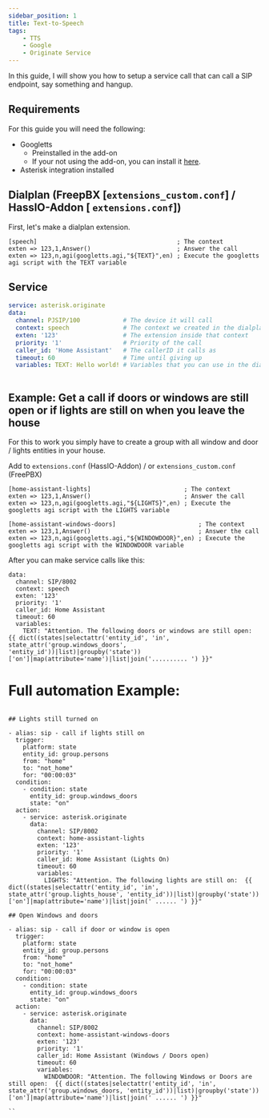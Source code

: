 ```yaml
---
sidebar_position: 1
title: Text-to-Speech
tags:
    - TTS
    - Google
    - Originate Service
---
```


In this guide, I will show you how to setup a service call that can call a SIP endpoint, say something and hangup.

## Requirements

For this guide you will need the following:

- Googletts
    - Preinstalled in the add-on
    - If your not using the add-on, you can install it <a href="https://zaf.github.io/asterisk-googletts">here</a>.
- Asterisk integration installed

## Dialplan (FreepBX [`extensions_custom.conf`] / HassIO-Addon [ `extensions.conf`])

First, let's make a dialplan extension.

```editorconfig title="extensions.conf"
[speech]                                       ; The context
exten => 123,1,Answer()                        ; Answer the call
exten => 123,n,agi(googletts.agi,"${TEXT}",en) ; Execute the googletts agi script with the TEXT variable
```

## Service

```yaml title="Service"
service: asterisk.originate
data:
  channel: PJSIP/100            # The device it will call
  context: speech               # The context we created in the dialplan
  exten: '123'                  # The extension inside that context
  priority: '1'                 # Priority of the call
  caller_id: 'Home Assistant'   # The callerID it calls as
  timeout: 60                   # Time until giving up
  variables: TEXT: Hello world! # Variables that you can use in the dialplan
    
```
## Example: Get a call if doors or windows are still open or if lights are still on when you leave the house

For this to work you simply have to create a group with all window and door / lights entities in your house.

Add to `extensions.conf` (HassIO-Addon) / or `extensions_custom.conf` (FreePBX)

```
[home-assistant-lights]                          ; The context
exten => 123,1,Answer()                          ; Answer the call
exten => 123,n,agi(googletts.agi,"${LIGHTS}",en) ; Execute the googletts agi script with the LIGHTS variable

[home-assistant-windows-doors]                       ; The context
exten => 123,1,Answer()                              ; Answer the call
exten => 123,n,agi(googletts.agi,"${WINDOWDOOR}",en) ; Execute the googletts agi script with the WINDOWDOOR variable

```
After you can make service calls like this:

```ỳaml service: asterisk.originate
data:
  channel: SIP/8002
  context: speech
  exten: '123'
  priority: '1'
  caller_id: Home Assistant
  timeout: 60
  variables:
    TEXT: "Attention. The following doors or windows are still open:  {{ dict((states|selectattr('entity_id', 'in', state_attr('group.windows_doors', 'entity_id'))|list)|groupby('state'))['on']|map(attribute='name')|list|join('.......... ') }}" 

```

# Full automation Example:

```

## Lights still turned on

- alias: sip - call if lights still on
  trigger:
    platform: state
    entity_id: group.persons
    from: "home"
    to: "not_home"
    for: "00:00:03"
  condition:
    - condition: state
      entity_id: group.windows_doors
      state: "on"
  action:
    - service: asterisk.originate
      data:
        channel: SIP/8002
        context: home-assistant-lights
        exten: '123'
        priority: '1'
        caller_id: Home Assistant (Lights On)
        timeout: 60
        variables:
          LIGHTS: "Attention. The following lights are still on:  {{ dict((states|selectattr('entity_id', 'in', state_attr('group.lights_house', 'entity_id'))|list)|groupby('state'))['on']|map(attribute='name')|list|join(' ...... ') }}" 

## Open Windows and doors
  
- alias: sip - call if door or window is open
  trigger:
    platform: state
    entity_id: group.persons
    from: "home"
    to: "not_home"
    for: "00:00:03"
  condition:
    - condition: state
      entity_id: group.windows_doors
      state: "on"
  action:
    - service: asterisk.originate
      data:
        channel: SIP/8002
        context: home-assistant-windows-doors
        exten: '123'
        priority: '1'
        caller_id: Home Assistant (Windows / Doors open)
        timeout: 60
        variables:
          WINDOWDOOR: "Attention. The following Windows or Doors are still open:  {{ dict((states|selectattr('entity_id', 'in', state_attr('group.windows_doors, 'entity_id'))|list)|groupby('state'))['on']|map(attribute='name')|list|join(' ...... ') }}" 
          
``
